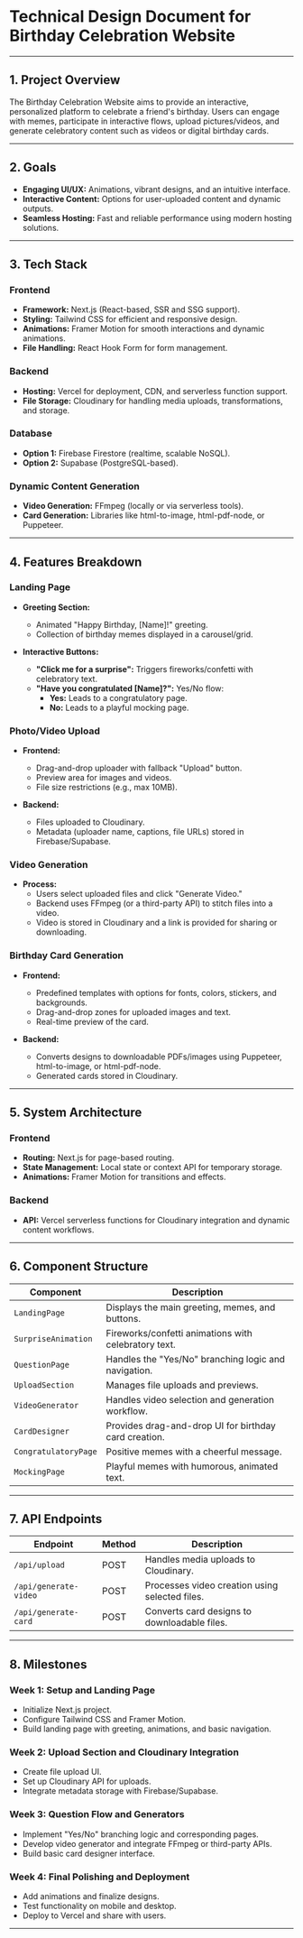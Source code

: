 
# Technical Design Document for Birthday Celebration Website

---

## 1. Project Overview

The Birthday Celebration Website aims to provide an interactive, personalized platform to celebrate a friend's birthday. 
Users can engage with memes, participate in interactive flows, upload pictures/videos, and generate celebratory content 
such as videos or digital birthday cards.

---

## 2. Goals

- **Engaging UI/UX:** Animations, vibrant designs, and an intuitive interface.
- **Interactive Content:** Options for user-uploaded content and dynamic outputs.
- **Seamless Hosting:** Fast and reliable performance using modern hosting solutions.

---

## 3. Tech Stack

### Frontend

- **Framework:** Next.js (React-based, SSR and SSG support).
- **Styling:** Tailwind CSS for efficient and responsive design.
- **Animations:** Framer Motion for smooth interactions and dynamic animations.
- **File Handling:** React Hook Form for form management.

### Backend

- **Hosting:** Vercel for deployment, CDN, and serverless function support.
- **File Storage:** Cloudinary for handling media uploads, transformations, and storage.

### Database

- **Option 1:** Firebase Firestore (realtime, scalable NoSQL).
- **Option 2:** Supabase (PostgreSQL-based).

### Dynamic Content Generation

- **Video Generation:** FFmpeg (locally or via serverless tools).
- **Card Generation:** Libraries like html-to-image, html-pdf-node, or Puppeteer.

---

## 4. Features Breakdown

### Landing Page

- **Greeting Section:**
  - Animated "Happy Birthday, [Name]!" greeting.
  - Collection of birthday memes displayed in a carousel/grid.

- **Interactive Buttons:**
  - **"Click me for a surprise":** Triggers fireworks/confetti with celebratory text.
  - **"Have you congratulated [Name]?":** Yes/No flow:
    - **Yes:** Leads to a congratulatory page.
    - **No:** Leads to a playful mocking page.

### Photo/Video Upload

- **Frontend:**
  - Drag-and-drop uploader with fallback "Upload" button.
  - Preview area for images and videos.
  - File size restrictions (e.g., max 10MB).

- **Backend:**
  - Files uploaded to Cloudinary.
  - Metadata (uploader name, captions, file URLs) stored in Firebase/Supabase.

### Video Generation

- **Process:**
  - Users select uploaded files and click "Generate Video."
  - Backend uses FFmpeg (or a third-party API) to stitch files into a video.
  - Video is stored in Cloudinary and a link is provided for sharing or downloading.

### Birthday Card Generation

- **Frontend:**
  - Predefined templates with options for fonts, colors, stickers, and backgrounds.
  - Drag-and-drop zones for uploaded images and text.
  - Real-time preview of the card.

- **Backend:**
  - Converts designs to downloadable PDFs/images using Puppeteer, html-to-image, or html-pdf-node.
  - Generated cards stored in Cloudinary.

---

## 5. System Architecture

### Frontend

- **Routing:** Next.js for page-based routing.
- **State Management:** Local state or context API for temporary storage.
- **Animations:** Framer Motion for transitions and effects.

### Backend

- **API:** Vercel serverless functions for Cloudinary integration and dynamic content workflows.

---

## 6. Component Structure

| Component            | Description                                         |
|-----------------------|-----------------------------------------------------|
| `LandingPage`        | Displays the main greeting, memes, and buttons.     |
| `SurpriseAnimation`  | Fireworks/confetti animations with celebratory text.|
| `QuestionPage`       | Handles the "Yes/No" branching logic and navigation.|
| `UploadSection`      | Manages file uploads and previews.                  |
| `VideoGenerator`     | Handles video selection and generation workflow.    |
| `CardDesigner`       | Provides drag-and-drop UI for birthday card creation.|
| `CongratulatoryPage` | Positive memes with a cheerful message.             |
| `MockingPage`        | Playful memes with humorous, animated text.         |

---

## 7. API Endpoints

| Endpoint             | Method | Description                                |
|----------------------|--------|--------------------------------------------|
| `/api/upload`        | POST   | Handles media uploads to Cloudinary.      |
| `/api/generate-video`| POST   | Processes video creation using selected files.|
| `/api/generate-card` | POST   | Converts card designs to downloadable files.|

---

## 8. Milestones

### Week 1: Setup and Landing Page

- Initialize Next.js project.
- Configure Tailwind CSS and Framer Motion.
- Build landing page with greeting, animations, and basic navigation.

### Week 2: Upload Section and Cloudinary Integration

- Create file upload UI.
- Set up Cloudinary API for uploads.
- Integrate metadata storage with Firebase/Supabase.

### Week 3: Question Flow and Generators

- Implement "Yes/No" branching logic and corresponding pages.
- Develop video generator and integrate FFmpeg or third-party APIs.
- Build basic card designer interface.

### Week 4: Final Polishing and Deployment

- Add animations and finalize designs.
- Test functionality on mobile and desktop.
- Deploy to Vercel and share with users.

---

